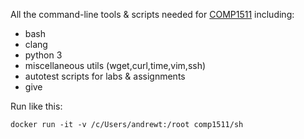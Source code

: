 All the command-line tools & scripts needed for [COMP1511](http://cse.unsw.edu.au/~cs1511) including:

* bash
* clang
* python 3
* miscellaneous utils (wget,curl,time,vim,ssh)
* autotest scripts for labs & assignments
* give

Run like this:

`docker run -it -v /c/Users/andrewt:/root comp1511/sh`
